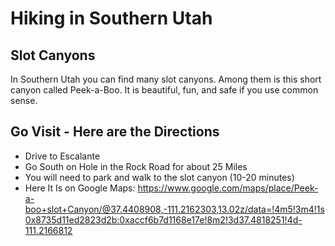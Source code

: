 <!--
  ~ Licensed to the Apache Software Foundation (ASF) under one or more
  ~ contributor license agreements.  See the NOTICE file distributed with
  ~ this work for additional information regarding copyright ownership.
  ~ The ASF licenses this file to You under the Apache License, Version 2.0
  ~ (the "License"); you may not use this file except in compliance with
  ~ the License.  You may obtain a copy of the License at
  ~
  ~      http://www.apache.org/licenses/LICENSE-2.0
  ~
  ~ Unless required by applicable law or agreed to in writing, software
  ~ distributed under the License is distributed on an "AS IS" BASIS,
  ~ WITHOUT WARRANTIES OR CONDITIONS OF ANY KIND, either express or implied.
  ~ See the License for the specific language governing permissions and
  ~ limitations under the License.
  -->
# Hiking in Southern Utah

## Slot Canyons
In Southern Utah you can find many slot canyons. Among them is this short canyon called Peek-a-Boo. It is beautiful, fun, and safe if you use common sense. 

## Go Visit - Here are the Directions

* Drive to Escalante
* Go South on Hole in the Rock Road for about 25 Miles
* You will need to park and walk to the slot canyon (10-20 minutes)
* Here It Is on Google Maps: https://www.google.com/maps/place/Peek-a-boo+slot+Canyon/@37.4408908,-111.2162303,13.02z/data=!4m5!3m4!1s0x8735d11ed2823d2b:0xaccf6b7d1168e17e!8m2!3d37.4818251!4d-111.2166812
